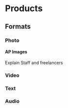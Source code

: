 # Products

## Formats

### Photo

#### AP Images

Explain Staff and freelancers


### Video


### Text


### Audio

## 

